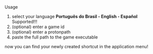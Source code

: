 Usage

1. select your language
**Português do Brasil - English - Español** Supported!!!
2. (optional) enter a game id
3. (optional) enter a protonpath
4. paste the full path to the game executable

now you can find your newly created shortcut in the application menu!
